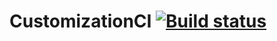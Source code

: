 # CustomizationCI [![Build status](https://ci.appveyor.com/api/projects/status/q5t7mmj3i5fdtyq6?svg=true)](https://ci.appveyor.com/project/Elena-63/customizationci)